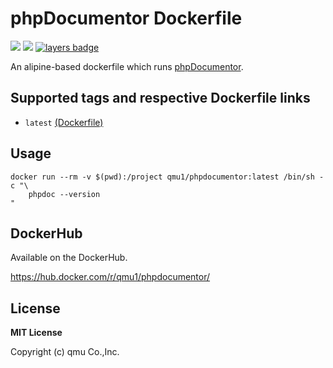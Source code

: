 # phpDocumentor Dockerfile 

![](https://img.shields.io/docker/pulls/qmu1/phpdocumentor.svg)
![](https://img.shields.io/docker/build/qmu1/phpdocumentor.svg)
[![layers badge](https://images.microbadger.com/badges/image/qmu1/phpdocumentor.svg)](https://microbadger.com/images/qmu1/phpdocumentor)

An alipine-based dockerfile which runs [phpDocumentor](https://github.com/phpDocumentor/phpDocumentor2).

## Supported tags and respective Dockerfile links

* `latest` [(Dockerfile)](https://github.com/qmu/docker-phpdocumentor/blob/master/Dockerfile)

## Usage

```
docker run --rm -v $(pwd):/project qmu1/phpdocumentor:latest /bin/sh -c "\
    phpdoc --version
"
```

## DockerHub

Available on the DockerHub.

https://hub.docker.com/r/qmu1/phpdocumentor/

## License 

**MIT License**

Copyright (c) qmu Co.,Inc.
